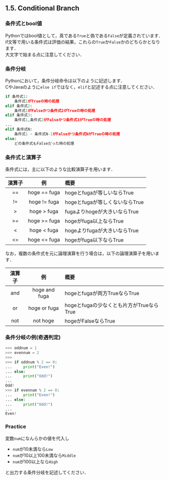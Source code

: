 ## 1.5. Conditional Branch
### 条件式とbool値
Pythonではbool値として，真である`True`と偽である`False`が定義されています．  
if文等で用いる条件式は評価の結果，これらの`True`か`False`かのどちらかとなります．  
大文字で始まる点に注意してください．

### 条件分岐
Pythonにおいて，条件分岐命令は以下のように記述します．  
CやJavaのように`else if`ではなく，`elif`と記述する点に注意してください．

```python
if 条件式1:
    条件式1がTrueの時の処理
elif 条件式2:
    条件式1がFalseかつ条件式2がTrueの時の処理
elif 条件式3:
    条件式1,条件式2がFalseかつ条件式3がTrueの時の処理
...
elif 条件式N:
    条件式1 ~ 条件式N-1がFalseかつ条件式NがTrueの時の処理
else:
    どの条件式もFalseだった時の処理
```

### 条件式と演算子
条件式には，主に以下のような比較演算子を用います．

|演算子|例|概要|
|:-:|:-:|:-|
|==|hoge == fuga|hogeとfugaが等しいならTrue|
|!=|hoge != fuga|hogeとfugaが等しくないならTrue|
|>|hoge > fuga|fugaよりhogeが大きいならTrue|
|>=|hoge >= fuga|hogeがfuga以上ならTrue|
|<|hoge < fuga|hogeよりfugaが大きいならTrue|
|<=|hoge <= fuga|hogeがfuga以下ならTrue|

なお，複数の条件式を元に論理演算を行う場合は，以下の論理演算子を用います．

|演算子|例|概要|
|:-:|:-:|:-|
|and|hoge and fuga|hogeとfugaが両方TrueならTrue|
|or|hoge or fuga|hogeとfugaの少なくとも片方がTrueならTrue|
|not|not hoge|hogeがFalseならTrue|

### 条件分岐の例(奇遇判定)

```python
>>> oddnum = 1
>>> evennum = 2
>>> 
>>> if oddnum % 2 == 0:
...     print("Even!")
... else:
...     print("Odd!")
... 
Odd!
>>> if evennum % 2 == 0:
...     print("Even!")
... else:
...     print("Odd!")
... 
Even!
```

### Practice
変数`num`になんらかの値を代入し

- `num`が10未満なら`Low`
- `num`が10以上100未満なら`Middle`
- `num`が100以上なら`High`

と出力する条件分岐を記述してください．
